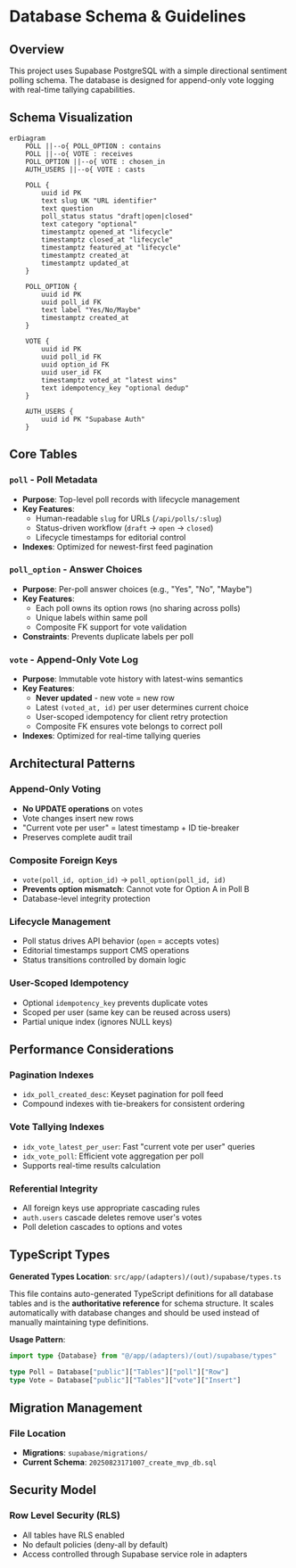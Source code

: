 # Database Schema & Guidelines

## Overview

This project uses Supabase PostgreSQL with a simple directional sentiment polling schema. The database is designed for append-only vote logging with real-time tallying capabilities.

## Schema Visualization

```mermaid
erDiagram
    POLL ||--o{ POLL_OPTION : contains
    POLL ||--o{ VOTE : receives
    POLL_OPTION ||--o{ VOTE : chosen_in
    AUTH_USERS ||--o{ VOTE : casts

    POLL {
        uuid id PK
        text slug UK "URL identifier"
        text question
        poll_status status "draft|open|closed"
        text category "optional"
        timestamptz opened_at "lifecycle"
        timestamptz closed_at "lifecycle"
        timestamptz featured_at "lifecycle"
        timestamptz created_at
        timestamptz updated_at
    }

    POLL_OPTION {
        uuid id PK
        uuid poll_id FK
        text label "Yes/No/Maybe"
        timestamptz created_at
    }

    VOTE {
        uuid id PK
        uuid poll_id FK
        uuid option_id FK
        uuid user_id FK
        timestamptz voted_at "latest wins"
        text idempotency_key "optional dedup"
    }

    AUTH_USERS {
        uuid id PK "Supabase Auth"
    }
```

## Core Tables

### `poll` - Poll Metadata

- **Purpose**: Top-level poll records with lifecycle management
- **Key Features**:
  - Human-readable `slug` for URLs (`/api/polls/:slug`)
  - Status-driven workflow (`draft` → `open` → `closed`)
  - Lifecycle timestamps for editorial control
- **Indexes**: Optimized for newest-first feed pagination

### `poll_option` - Answer Choices

- **Purpose**: Per-poll answer choices (e.g., "Yes", "No", "Maybe")
- **Key Features**:
  - Each poll owns its option rows (no sharing across polls)
  - Unique labels within same poll
  - Composite FK support for vote validation
- **Constraints**: Prevents duplicate labels per poll

### `vote` - Append-Only Vote Log

- **Purpose**: Immutable vote history with latest-wins semantics
- **Key Features**:
  - **Never updated** - new vote = new row
  - Latest `(voted_at, id)` per user determines current choice
  - User-scoped idempotency for client retry protection
  - Composite FK ensures vote belongs to correct poll
- **Indexes**: Optimized for real-time tallying queries

## Architectural Patterns

### Append-Only Voting

- **No UPDATE operations** on votes
- Vote changes insert new rows
- "Current vote per user" = latest timestamp + ID tie-breaker
- Preserves complete audit trail

### Composite Foreign Keys

- `vote(poll_id, option_id)` → `poll_option(poll_id, id)`
- **Prevents option mismatch**: Cannot vote for Option A in Poll B
- Database-level integrity protection

### Lifecycle Management

- Poll status drives API behavior (`open` = accepts votes)
- Editorial timestamps support CMS operations
- Status transitions controlled by domain logic

### User-Scoped Idempotency

- Optional `idempotency_key` prevents duplicate votes
- Scoped per user (same key can be reused across users)
- Partial unique index (ignores NULL keys)

## Performance Considerations

### Pagination Indexes

- `idx_poll_created_desc`: Keyset pagination for poll feed
- Compound indexes with tie-breakers for consistent ordering

### Vote Tallying Indexes

- `idx_vote_latest_per_user`: Fast "current vote per user" queries
- `idx_vote_poll`: Efficient vote aggregation per poll
- Supports real-time results calculation

### Referential Integrity

- All foreign keys use appropriate cascading rules
- `auth.users` cascade deletes remove user's votes
- Poll deletion cascades to options and votes

## TypeScript Types

**Generated Types Location**: `src/app/(adapters)/(out)/supabase/types.ts`

This file contains auto-generated TypeScript definitions for all database tables and is the **authoritative reference** for schema structure. It scales automatically with database changes and should be used instead of manually maintaining type definitions.

**Usage Pattern**:

```typescript
import type {Database} from "@/app/(adapters)/(out)/supabase/types"

type Poll = Database["public"]["Tables"]["poll"]["Row"]
type Vote = Database["public"]["Tables"]["vote"]["Insert"]
```

## Migration Management

### File Location

- **Migrations**: `supabase/migrations/`
- **Current Schema**: `20250823171007_create_mvp_db.sql`

## Security Model

### Row Level Security (RLS)

- All tables have RLS enabled
- No default policies (deny-all by default)
- Access controlled through Supabase service role in adapters
